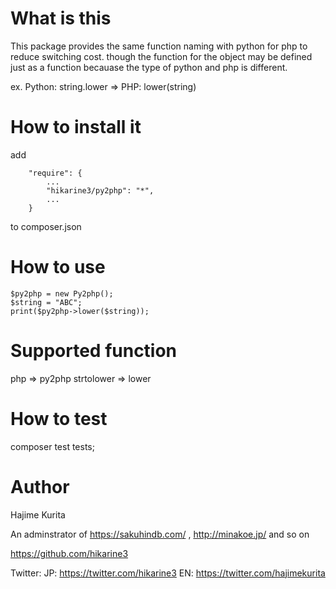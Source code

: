 # What is this

This package provides the same function naming with python for php to reduce switching cost.
though the function for the object may be defined just as a function becauase the type of python and php is different.

ex.
Python: string.lower
=>
PHP: lower(string)

# How to install it

add 
```
    "require": {
        ...
        "hikarine3/py2php": "*",
        ...
    }
```
to composer.json

# How to use

```
$py2php = new Py2php();
$string = "ABC";
print($py2php->lower($string));
```

# Supported function

php =>  py2php
strtolower  =>  lower


# How to test

composer test tests;

# Author

Hajime Kurita

An adminstrator of https://sakuhindb.com/ , http://minakoe.jp/ and so on

https://github.com/hikarine3

Twitter:
JP: https://twitter.com/hikarine3
EN: https://twitter.com/hajimekurita